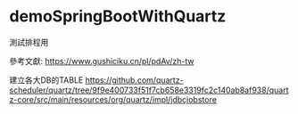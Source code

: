 # demoSpringBootWithQuartz
測試排程用

參考文獻:
https://www.gushiciku.cn/pl/pdAv/zh-tw

建立各大DB的TABLE
https://github.com/quartz-scheduler/quartz/tree/9f9e400733f51f7cb658e3319fc2c140ab8af938/quartz-core/src/main/resources/org/quartz/impl/jdbcjobstore